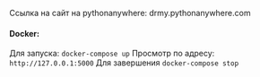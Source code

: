 Ссылка на сайт на pythonanywhere: drmy.pythonanywhere.com

#### Docker:
Для запуска:
```docker-compose up```
Просмотр по адресу:
```http://127.0.0.1:5000```
Для завершения
```docker-compose stop```